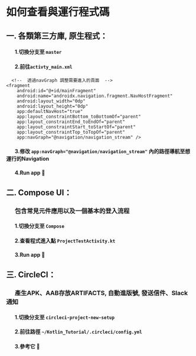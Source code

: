 # 如何查看與運行程式碼
## 一. 各類第三方庫, 原生程式：
#### &nbsp;&nbsp;&nbsp;&nbsp;&nbsp;&nbsp; 1.切換分支至 `master`    
#### &nbsp;&nbsp;&nbsp;&nbsp;&nbsp;&nbsp; 2.前往`activty_main.xml`

```
  <!--  透過navGraph 調整需要進入的頁面  -->
<fragment
    android:id="@+id/mainFragment"
    android:name="androidx.navigation.fragment.NavHostFragment"
    android:layout_width="0dp"
    android:layout_height="0dp"
    app:defaultNavHost="true"
    app:layout_constraintBottom_toBottomOf="parent"
    app:layout_constraintEnd_toEndOf="parent"
    app:layout_constraintStart_toStartOf="parent"
    app:layout_constraintTop_toTopOf="parent"
    app:navGraph="@navigation/navigation_stream" />
```
#### &nbsp;&nbsp;&nbsp;&nbsp;&nbsp;&nbsp; 3.修改 `app:navGraph="@navigation/navigation_stream"` 內的路徑導航至想運行的Navigation
#### &nbsp;&nbsp;&nbsp;&nbsp;&nbsp;&nbsp; 4.Run app :clap: 

## 二. Compose UI：
### &nbsp;&nbsp;&nbsp;&nbsp;&nbsp;&nbsp;包含常見元件應用以及一個基本的登入流程
#### &nbsp;&nbsp;&nbsp;&nbsp;&nbsp;&nbsp; 1.切換分支至 `Compose`
#### &nbsp;&nbsp;&nbsp;&nbsp;&nbsp;&nbsp; 2.查看程式進入點 `ProjectTestActivity.kt`
#### &nbsp;&nbsp;&nbsp;&nbsp;&nbsp;&nbsp; 3.Run app :clap:

## 三. CircleCI：
### &nbsp;&nbsp;&nbsp;&nbsp;&nbsp;&nbsp;產生APK、AAB存放ARTIFACTS, 自動進版號, 發送信件、Slack通知
#### &nbsp;&nbsp;&nbsp;&nbsp;&nbsp;&nbsp; 1.切換分支至 `circleci-project-new-setup`
#### &nbsp;&nbsp;&nbsp;&nbsp;&nbsp;&nbsp; 2.前往路徑 `~/Kotlin_Tutorial/.circleci/config.yml`
#### &nbsp;&nbsp;&nbsp;&nbsp;&nbsp;&nbsp; 3.參考它 :eyes:	
